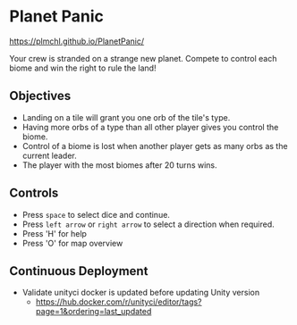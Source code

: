# Planet Panic
 
https://plmchl.github.io/PlanetPanic/
 
Your crew is stranded on a strange new planet. Compete to control each biome and win the right to rule the land!

## Objectives
- Landing on a tile will grant you one orb of the tile's type.
- Having more orbs of a type than all other player gives you control the biome.
- Control of a biome is lost when another player gets as many orbs as the current leader.
- The player with the most biomes after 20 turns wins.

## Controls
- Press `space` to select dice and continue.
- Press `left arrow` or `right arrow` to select a direction when required.
- Press 'H' for help
- Press 'O' for map overview

## Continuous Deployment
- Validate unityci docker is updated before updating Unity version
  - https://hub.docker.com/r/unityci/editor/tags?page=1&ordering=last_updated